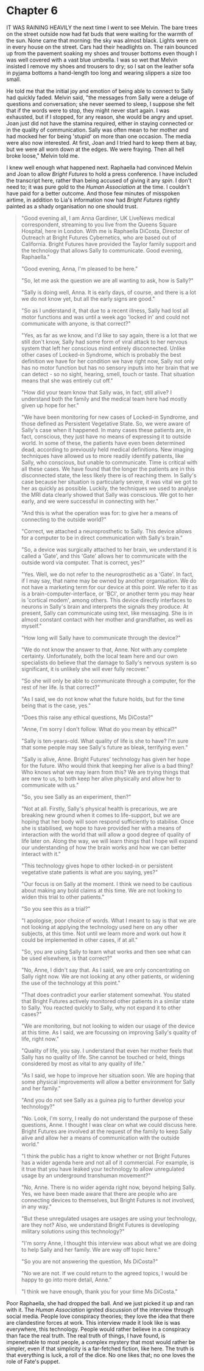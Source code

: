 
# Chapter 6
IT WAS RAINING HEAVILY the next time I went to see Melvin. The bare trees on the street outside now had fat buds that were waiting for the warmth of the sun. None came that morning: the sky was almost black. Lights were on in every house on the street. Cars had their headlights on. The rain bounced up from the pavement soaking my shoes and trouser bottoms even though I was well covered with a vast blue umbrella. I was so wet that Melvin insisted I remove my shoes and trousers to dry; so I sat on the leather sofa in pyjama bottoms a hand-length too long and wearing slippers a size too small.

He told me that the initial joy and emotion of being able to connect to Sally had quickly faded. Melvin said, "the messages from Sally were a deluge of questions and conversation; she never seemed to sleep, I suppose she felt that if the words were to stop, they might never start again. I was exhausted, but if I stopped, for any reason, she would be angry and upset. Joan just did not have the stamina required, either in staying connected or in the quality of communication. Sally was often mean to her mother and had mocked her for being 'stupid' on more than one occasion. The media were also now interested. At first, Joan and I tried hard to keep them at bay, but we were all worn down at the edges. We were fraying. Then all hell broke loose," Melvin told me.

I knew well enough what happened next. Raphaella had convinced Melvin and Joan to allow *Bright Futures* to hold a press conference. I have included the transcript here, rather than being accused of giving it any *spin*. I don't need to; it was pure gold to the *Human Association* at the time. I couldn't have paid for a better outcome. And those few minutes of misspoken airtime, in addition to Lia's information now had *Bright Futures* rightly painted as a shady organisation no one should trust.

>"Good evening all, I am Anna Gardiner, UK LiveNews medical correspondent, streaming to you live from the Queens Square Hospital, here in London. With me is Raphaella DiCosta, Director of Outreach at Bright Futures Cybernetics, who are based out of California. Bright Futures have provided the Taylor family support and the technology that allows Sally to communicate. Good evening, Raphaella."  
>  
>"Good evening, Anna, I'm pleased to be here."  
>  
>"So, let me ask the question we are all wanting to ask, how is Sally?"  
>  
>"Sally is doing well, Anna. It is early days, of course, and there is a lot we do not know yet, but all the early signs are good."  
>  
>"So as I understand it, that due to a recent illness, Sally had lost all motor functions and was until a week ago 'locked in' and could not communicate with anyone, is that correct?"  
>  
>"Yes, as far as we know, and I'd like to say again, there is a lot that we still don't know, Sally had some form of viral attack to her nervous system that left her conscious mind entirely disconnected. Unlike other cases of Locked-in Syndrome, which is probably the best definition we have for her condition we have right now, Sally not only has no motor function but has no sensory inputs into her brain that we can detect - so no sight, hearing, smell, touch or taste. That situation means that she was entirely cut off."  
>  
>"How did your team know that Sally was, in fact, still alive? I understand both the family and the medical team here had mostly given up hope for her."  
>  
>"We have been monitoring for new cases of Locked-in Syndrome, and those defined as Persistent Vegetative State. So, we were aware of Sally's case when it happened. In many cases these patients are, in fact, conscious, they just have no means of expressing it to outside world. In some of these, the patients have even been determined dead, according to previously held medical definitions. New imaging techniques have allowed us to more readily identify patients, like Sally, who conscious, but unable to communicate. Time is critical with all these cases. We have found that the longer the patients are in this disconnected state, the less likely there is of reaching them. In Sally's case because her situation is particularly severe, it was vital we got to her as quickly as possible. Luckily, the techniques we used to analyse the MRI data clearly showed that Sally was conscious. We got to her early, and we were successful in connecting with her."  
>  
>"And this is what the operation was for: to give her a means of connecting to the outside world?"  
>  
>"Correct, we attached a neuroprosthetic to Sally. This device allows for a computer to be in direct communication with Sally's brain."  
>  
>"So, a device was surgically attached to her brain, we understand it is called a 'Gate', and this 'Gate' allows her to communicate with the outside word via computer. That is correct, yes?"  
>  
>"Yes. Well, we do not refer to the neuroprosthetic as a 'Gate'. In fact, if I may say, that name may be owned by another organisation. We do not have a marketing term for our device at this point. We refer to it as is a brain-computer-interface, or 'BCI', or another term you may hear is 'cortical modem', among others. This device directly interfaces to neurons in Sally's brain and interprets the signals they produce. At present, Sally can communicate using text, like messaging. She is in almost constant contact with her mother and grandfather, as well as myself."  
>  
>"How long will Sally have to communicate through the device?"  
>  
>"We do not know the answer to that, Anne. Not with any complete certainty. Unfortunately, both the local team here and our own specialists do believe that the damage to Sally's nervous system is so significant, it is unlikely she will ever fully recover."  
>  
>"So she will only be able to communicate through a computer, for the rest of her life. Is that correct?"  
>  
>"As I said, we do not know what the future holds, but for the time being that is the case, yes."  
>  
>"Does this raise any ethical questions, Ms DiCosta?"  
>  
>"Anne, I'm sorry I don't follow. What do you mean by ethical?"  
>  
>"Sally is ten-years-old. What quality of life is she to have? I'm sure that some people may see Sally's future as bleak, terrifying even."  
>  
>"Sally is alive, Anne. Bright Futures' technology has given her hope for the future. Who would think that keeping her alive is a bad thing? Who knows what we may learn from this? We are trying things that are new to us, to both keep her alive physically and allow her to communicate with us."
>  
>"So, you see Sally as an experiment, then?"  
>  
>"Not at all. Firstly, Sally's physical health is precarious, we are breaking new ground when it comes to life-support, but we are hoping that her body will soon respond sufficiently to stabilise. Once she is stabilised, we hope to have provided her with a means of interaction with the world that will allow a good degree of quality of life later on. Along the way, we will learn things that I hope will expand our understanding of how the brain works and how we can better interact with it."  
>  
>"This technology gives hope to other locked-in or persistent vegetative state patients is what are you saying, yes?"  
>  
>"Our focus is on Sally at the moment. I think we need to be cautious about making any bold claims at this time. We are not looking to widen this trial to other patients."  
>  
>"So you see this as a trial?"
> 
>"I apologise, poor choice of words. What I meant to say is that we are not looking at applying the technology used here on any other subjects, at this time. Not until we learn more and work out how it could be implemented in other cases, if at all."
>
>"So, you are using Sally to learn what works and then see what can be used elsewhere, is that correct?"
>
>"No, Anne, I didn't say that. As I said, we are only concentrating on Sally right now. We are not looking at any other patients, or widening the use of the technology at this point."
> 
>"That does contradict your earlier statement somewhat. You stated that Bright Futures actively monitored other patients in a similar state to Sally. You reacted quickly to Sally, why not expand it to other cases?"
>  
>"We are monitoring, but not looking to widen our usage of the device at this time. As I said, we are focussing on improving Sally's quality of life, right now."  
>  
>"Quality of life, you say. I understand that even her mother feels that Sally has no quality of life. She cannot be touched or held, things considered by most as vital to any quality of life."  
>  
>"As I said, we hope to improve her situation soon. We are hoping that some physical improvements will allow a better environment for Sally and her family."  
>  
>"And you do not see Sally as a guinea pig to further develop your technology?"  
>  
>"No. Look, I'm sorry, I really do not understand the purpose of these questions, Anne. I thought I was clear on what we could discuss here. Bright Futures are involved at the request of the family to keep Sally alive and allow her a means of communication with the outside world."  
>  
>"I think the public has a right to know whether or not Bright Futures has a wider agenda here and not all of it commercial. For example, is it true that you have leaked your technology to allow unregulated usage by an underground transhuman movement?"  
>  
>"No, Anne. There is no wider agenda right now, beyond helping Sally. Yes, we have been made aware that there are people who are connecting devices to themselves, but Bright Futures is not involved, in any way."  
>  
>"But these unregulated usages are usages are using your technology, are they not? Also, we understand Bright Futures is developing military solutions using this technology?"  
>  
>"I'm sorry Anne, I thought this interview was about what we are doing to help Sally and her family. We are way off topic here."  
>  
>"So you are not answering the question, Ms DiCosta?"  
>  
>"No we are not. If we could return to the agreed topics, I would be happy to go into more detail, Anne."  
>  
>"I think we have enough, thank you for your time Ms DiCosta."  
>  

Poor Raphaella, she had dropped the ball. And we just picked it up and ran with it. The *Human Association* ignited discussion of the interview through social media. People love conspiracy theories; they love the idea that there are clandestine forces at work. This interview made it look like is was everywhere, this technology. People would rather believe in a conspiracy than face the real truth. The real truth of things, I have found, is impenetrable to most people, a complex mystery that most would rather be simpler, even if that simplicity is a far-fetched fiction, like here. The truth is that everything is luck, a roll of the dice. No one likes that; no one loves the role of Fate's puppet.